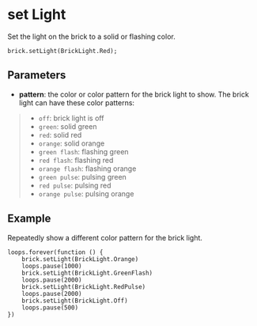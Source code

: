 # set Light

Set the light on the brick to a solid or flashing color.

```sig
brick.setLight(BrickLight.Red);
```
## Parameters

* **pattern**: the color or color pattern for the brick light to show. The brick light can have these color patterns:
>* `off`: brick light is off
>* `green`: solid green
>* `red`: solid red
>* `orange`: solid orange
>* `green flash`: flashing green
>* `red flash`: flashing red
>* `orange flash`: flashing orange
>* `green pulse`: pulsing green
>* `red pulse`: pulsing red
>* `orange pulse`: pulsing orange

## Example

Repeatedly show a different color pattern for the brick light.

```blocks
loops.forever(function () {
    brick.setLight(BrickLight.Orange)
    loops.pause(1000)
    brick.setLight(BrickLight.GreenFlash)
    loops.pause(2000)
    brick.setLight(BrickLight.RedPulse)
    loops.pause(2000)
    brick.setLight(BrickLight.Off)
    loops.pause(500)
})
```
